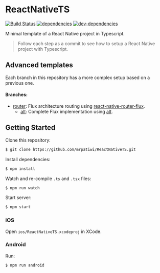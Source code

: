 # ReactNativeTS
[![Build Status][ci-image]][ci-url] [![dependencies][dependencies-image]][dependencies-url] [![dev-dependencies][dev-dependencies-image]][dev-dependencies-url]

Minimal template of a React Native project in Typescript.

> Follow each step as a commit to see how to setup a React Native project with Typescript.

## Advanced templates

Each branch in this repository has a more complex setup based on a previous one.

#### Branches:
* [router](https://github.com/mrpatiwi/ReactNativeTS/tree/router): Flux architecture routing using [react-native-router-flux](https://github.com/aksonov/react-native-router-flux).
  * [alt](https://github.com/mrpatiwi/ReactNativeTS/tree/alt): Complete Flux implementation using [alt](https://github.com/goatslacker/alt).


## Getting Started

Clone this repository:
```sh
$ git clone https://github.com/mrpatiwi/ReactNativeTS.git
```

Install dependencies:
```sh
$ npm install
```

Watch and re-compile `.ts` and `.tsx` files:
```sh
$ npm run watch
```

Start server:
```sh
$ npm start
```

### iOS

Open `ios/ReactNativeTS.xcodeproj` in XCode.

### Android

Run:
```sh
$ npm run android
```

[ci-image]: https://travis-ci.org/mrpatiwi/ReactNativeTS.svg
[ci-url]: https://travis-ci.org/mrpatiwi/ReactNativeTS
[dependencies-image]: https://david-dm.org/mrpatiwi/ReactNativeTS.svg
[dependencies-url]: https://david-dm.org/mrpatiwi/ReactNativeTS
[dev-dependencies-image]: https://david-dm.org/mrpatiwi/ReactNativeTS/dev-status.svg
[dev-dependencies-url]: https://david-dm.org/mrpatiwi/ReactNativeTS#info=devDependencies
